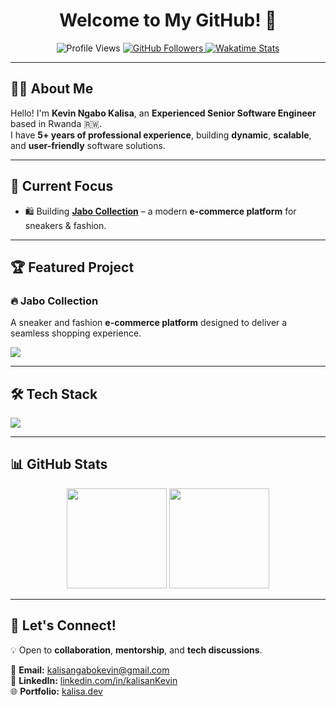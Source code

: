 <h1 align="center">Welcome to My GitHub! 🌟</h1>

<p align="center">
  <img src="https://komarev.com/ghpvc/?username=kalisaNkevin&color=blue" alt="Profile Views" />
  <a href="https://github.com/kalisaNkevin?tab=followers">
    <img src="https://img.shields.io/github/followers/kalisaNkevin?logo=github&style=flat-square" alt="GitHub Followers" />
  </a>
  <a href="https://wakatime.com/kalisaNkevin">
    <img src="https://wakatime.com/badge/user/018cbf7c-8623-470c-ad5b-0b7f51ca3343.svg" alt="Wakatime Stats" />
  </a>
</p>

---

## 👨‍💻 About Me

Hello! I'm **Kevin Ngabo Kalisa**, an **Experienced Senior Software Engineer** based in Rwanda 🇷🇼.  
I have **5+ years of professional experience**, building **dynamic**, **scalable**, and **user-friendly** software solutions.

---

## 🌱 Current Focus
- 🛍️ Building **[Jabo Collection](https://jabocollection.com)** – a modern **e-commerce platform** for sneakers & fashion.  

---

## 🏆 Featured Project

### 🔥 Jabo Collection
A sneaker and fashion **e-commerce platform** designed to deliver a seamless shopping experience.

<p>
  <a href="https://jabocollection.com">
    <img src="https://dashboard.jabocollection.com/svgs/2.svg" />
  </a>
</p>

---

## 🛠️ Tech Stack

<p>
  <img src="https://skillicons.dev/icons?i=ts,js,nextjs,react,redux,tailwind,aws,azure,git,docker" />
</p>

---

## 📊 GitHub Stats

<p align="center">
  <img src="https://github-readme-stats.vercel.app/api?username=kalisaNkevin&show_icons=true&theme=radical" height="160" />
  <img src="https://github-readme-streak-stats.herokuapp.com/?user=kalisaNkevin&theme=radical" height="160" />
</p>

---

## 🎯 Let's Connect!

💡 Open to **collaboration**, **mentorship**, and **tech discussions**.  

📧 **Email:** [kalisangabokevin@gmail.com](mailto:kalisangabokevin@gmail.com)  
💼 **LinkedIn:** [linkedin.com/in/kalisanKevin](https://linkedin.com)  
🌐 **Portfolio:** [kalisa.dev](https://kalisa-kevin.vercel.app/)  

